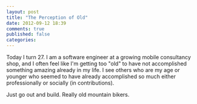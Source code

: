 ```yaml
---
layout: post
title: "The Perception of Old"
date: 2012-09-12 18:39
comments: true
published: false
categories: 
---
```


Today I turn 27. I am a software engineer at a growing mobile consultancy shop, and I often feel like I'm getting too "old" to have not accomplished something amazing already in my life. I see others who are my age or younger who seemed to have already accomplished so much either professionally or socially (in contributions).

Just go out and build. Really old mountain bikers.